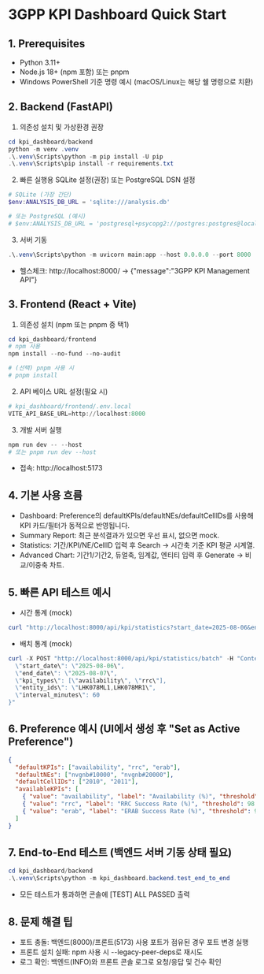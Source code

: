 # 3GPP KPI Dashboard Quick Start

## 1. Prerequisites
- Python 3.11+
- Node.js 18+ (npm 포함) 또는 pnpm
- Windows PowerShell 기준 명령 예시 (macOS/Linux는 해당 쉘 명령으로 치환)

## 2. Backend (FastAPI)
1) 의존성 설치 및 가상환경 권장
```powershell
cd kpi_dashboard/backend
python -m venv .venv
.\.venv\Scripts\python -m pip install -U pip
.\.venv\Scripts\pip install -r requirements.txt
```

2) 빠른 실행용 SQLite 설정(권장) 또는 PostgreSQL DSN 설정
```powershell
# SQLite (가장 간단)
$env:ANALYSIS_DB_URL = 'sqlite:///analysis.db'

# 또는 PostgreSQL (예시)
# $env:ANALYSIS_DB_URL = 'postgresql+psycopg2://postgres:postgres@localhost:5432/postgres'
```

3) 서버 기동
```powershell
.\.venv\Scripts\python -m uvicorn main:app --host 0.0.0.0 --port 8000
```
- 헬스체크: http://localhost:8000/ → {"message":"3GPP KPI Management API"}

## 3. Frontend (React + Vite)
1) 의존성 설치 (npm 또는 pnpm 중 택1)
```powershell
cd kpi_dashboard/frontend
# npm 사용
npm install --no-fund --no-audit

# (선택) pnpm 사용 시
# pnpm install
```

2) API 베이스 URL 설정(필요 시)
```powershell
# kpi_dashboard/frontend/.env.local
VITE_API_BASE_URL=http://localhost:8000
```

3) 개발 서버 실행
```powershell
npm run dev -- --host
# 또는 pnpm run dev --host
```
- 접속: http://localhost:5173

## 4. 기본 사용 흐름
- Dashboard: Preference의 defaultKPIs/defaultNEs/defaultCellIDs를 사용해 KPI 카드/필터가 동적으로 반영됩니다.
- Summary Report: 최근 분석결과가 있으면 우선 표시, 없으면 mock.
- Statistics: 기간/KPI/NE/CellID 입력 후 Search → 시간축 기준 KPI 평균 시계열.
- Advanced Chart: 기간1/기간2, 듀얼축, 임계값, 엔티티 입력 후 Generate → 비교/이중축 차트.

## 5. 빠른 API 테스트 예시
- 시간 통계 (mock)
```powershell
curl "http://localhost:8000/api/kpi/statistics?start_date=2025-08-06&end_date=2025-08-07&kpi_type=availability&entity_ids=LHK078ML1,LHK078MR1&interval_minutes=60"
```
- 배치 통계 (mock)
```powershell
curl -X POST "http://localhost:8000/api/kpi/statistics/batch" -H "Content-Type: application/json" -d "{
  \"start_date\": \"2025-08-06\",
  \"end_date\": \"2025-08-07\",
  \"kpi_types\": [\"availability\", \"rrc\"],
  \"entity_ids\": \"LHK078ML1,LHK078MR1\",
  \"interval_minutes\": 60
}"
```

## 6. Preference 예시 (UI에서 생성 후 "Set as Active Preference")
```json
{
  "defaultKPIs": ["availability", "rrc", "erab"],
  "defaultNEs": ["nvgnb#10000", "nvgnb#20000"],
  "defaultCellIDs": ["2010", "2011"],
  "availableKPIs": [
    { "value": "availability", "label": "Availability (%)", "threshold": 99.0 },
    { "value": "rrc", "label": "RRC Success Rate (%)", "threshold": 98.5 },
    { "value": "erab", "label": "ERAB Success Rate (%)", "threshold": 99.0 }
  ]
}
```

## 7. End-to-End 테스트 (백엔드 서버 기동 상태 필요)
```powershell
cd kpi_dashboard/backend
.\.venv\Scripts\python -m kpi_dashboard.backend.test_end_to_end
```
- 모든 테스트가 통과하면 콘솔에 [TEST] ALL PASSED 출력

## 8. 문제 해결 팁
- 포트 충돌: 백엔드(8000)/프론트(5173) 사용 포트가 점유된 경우 포트 변경 실행
- 프론트 설치 실패: npm 사용 시 --legacy-peer-deps로 재시도
- 로그 확인: 백엔드(INFO)와 프론트 콘솔 로그로 요청/응답 및 건수 확인
